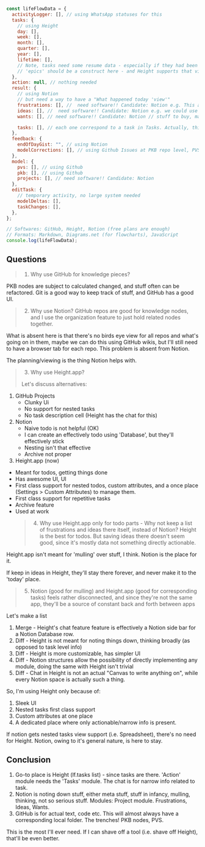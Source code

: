 ```js
const lifeFlowData = {
  activityLogger: [], // using WhatsApp statuses for this
  tasks: {
    // using Height
    day: [],
    week: [],
    month: [],
    quarter: [],
    year: [],
    lifetime: [],
    // Note, tasks need some resume data - especially if they had been blocked, Height's Chat (of task) is the perfect candidate for this
    // 'epics' should be a construct here - and Height supports that via nested tasks. epics are a collection of tasks. e.g. "Build a house" is an epic, and "Buy bricks" is a task in it.
  },
  action: null, // nothing needed
  result: {
    // using Notion
    // but need a way to have a "What happened today 'view'"
    frustrations: [], //  need software!! Candidate: Notion e.g. This appX has an annoying bug
    ideas: [], //  need software!! Candidate: Notion e.g. we could use ML for doing X
    wants: [], // need software!! Candidate: Notion // stuff to buy, make - "Get a table lamp", "Add keyboard shortcuts for controlling home lights"

    tasks: [], // each one correspond to a task in Tasks. Actually, this is just a reference to Tasks, and may not exist on it's own.
  },
  feedback: {
    endOfDayGist: "", // using Notion
    modelCorrections: [], // using Github Issues at PKB repo level, PVS use the general list
  },
  model: {
    pvs: [], // using Github
    pkb: [], // using Github
    projects: [], // need software!! Candidate: Notion
  },
  editTask: {
    // temporary activity, no large system needed
    modelDeltas: [],
    taskChanges: [],
  },
};

// Softwares: GitHub, Height, Notion (free plans are enough)
// Formats: Markdown, Diagrams.net (for flowcharts), JavaScript
console.log(lifeFlowData);
```

## Questions

> 1. Why use GitHub for knowledge pieces?

PKB nodes are subject to calculated changed, and stuff often can be refactored. Git is a good way to keep track of stuff, and GitHub has a good UI.

> 2. Why use Notion?
>    GitHub repos are good for knowledge nodes, and I use the organization feature to just hold related nodes together.

What is absent here is that there's no birds eye view for all repos and what's going on in them, maybe we can do this using GitHub wikis, but I'll still need to have a browser tab for each repo. This problem is absent from Notion.

The planning/viewing is the thing Notion helps with.

> 3. Why use Height.app?
>
> Let's discuss alternatives:

1. GitHub Projects
   - Clunky Ui
   - No support for nested tasks
   - No task description cell (Height has the chat for this)
2. Notion
   - Naive todo is not helpful (OK)
   - I can create an effectively todo using 'Database', but they'll effectively stick
   - Nesting isn't that effective
   - Archive not proper
3. Height.app (now)

- Meant for todos, getting things done
- Has awesome UI, UI
- First class support for nested todos, custom attributes, and a once place (Settings > Custom Attributes) to manage them.
- First class support for repetitive tasks
- Archive feature
- Used at work
  > 4. Why use Height.app only for todo parts - Why not keep a list of frustrations and ideas there itself, instead of Notion?
  >    Height is the best for todos. But saving ideas there doesn't seem good, since it's mostly data not something directly actionable.

Height.app isn't meant for 'mulling' over stuff, I think. Notion is the place for it.

If keep in ideas in Height, they'll stay there forever, and never make it to the 'today' place.

> 5. Notion (good for mulling) and Height.app (good for corresponding tasks) feels rather disconnected, and since they're not the same app, they'll be a source of constant back and forth between apps

Let's make a list

1. Merge - Height's chat feature feature is effectively a Notion side bar for a Notion Database row.
2. Diff - Height is not meant for noting things down, thinking broadly (as opposed to task level info)
3. Diff - Height is more customizable, has simpler UI
4. Diff - Notion structures allow the possibility of directly implementing any module, doing the same with Height isn't trivial
5. Diff - Chat in Height is not an actual "Canvas to write anything on", while every Notion space is actually such a thing.

So, I'm using Height only because of:

1. Sleek UI
2. Nested tasks first class support
3. Custom attributes at one place
4. A dedicated place where only actionable/narrow info is present.

If notion gets nested tasks view support (i.e. Spreadsheet), there's no need for Height.
Notion, owing to it's general nature, is here to stay.

## Conclusion

1. Go-to place is Height (lf.tasks list) - since tasks are there. 'Action' module needs the 'Tasks' module. The chat is for narrow info related to task.
2. Notion is noting down stuff, either meta stuff, stuff in infancy, mulling, thinking, not so serious stuff. Modules: Project module. Frustrations, Ideas, Wants.
3. GitHub is for actual text, code etc. This will almost always have a corresponding local folder. The trenches! PKB nodes, PVS.

This is the most I'll ever need. If I can shave off a tool (i.e. shave off Height), that'll be even better.
